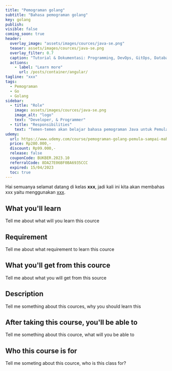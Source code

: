```yaml
---
title: "Pemograman golang"
subtitle: "Bahasa pemograman golang"
key: golang
publish: 
visible: false
coming_soon: true
header:
  overlay_image: "assets/images/cources/java-se.png"
  teaser: assets/images/cources/java-se.png
  overlay_filter: 0.7
  caption: "Tutorial & Dokumentasi: Programming, DevOps, GitOps, Database, & Servers"
  actions:
    - label: "Learn more"
      url: /posts/container/angular/
tagline: "xxx"
tags:
  - Pemograman
  - Go
  - Golang
sidebar:
  - title: "Role"
    image: assets/images/cources/java-se.png
    image_alt: "logo"
    text: "Developer, & Programmer"
  - title: "Responsibilities"
    text: "Temen-temen akan belajar bahasa pemograman Java untuk Pemula sampai Mahir diantaranya, Basic Java, Konsep & Impl OOP, JDBC, Multithreads, Client/Server, Java Desktop, Java Web, etc"
udemy: 
  url: https://www.udemy.com/course/pemograman-golang-pemula-sampai-mahir/
  price: Rp280.000,-
  discount: Rp99.000,-
  release: false
  couponCode: BUKBER.2023.10
  referralCode: 8DA27E06BF0BA6935CCC
  expired: 15/04/2023
  toc: true
---
```


Hai semuanya selamat datang di kelas **xxx**, jadi kali ini kita akan membahas xxx yaitu menggunakan [xxx](link). 

<!--more-->

## What you'll learn

Tell me about what will you learn this cource

## Requirement

Tell me about what requirement to learn this cource

## What you'll get from this cource

Tell me about what you will get from this source

## Description

Tell me something about this cources, why you should learn this

## After taking this course, you'll be able to

Tell me something about this cource, what will you be able to

## Who this course is for

Tell me someting about this cource, who is this class for?
